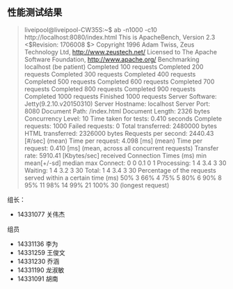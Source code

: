 ## 性能测试结果

>liveipool@liveipool-CW35S:~$ ab -n1000 -c10 http://localhost:8080/index.html
This is ApacheBench, Version 2.3 <$Revision: 1706008 $>
Copyright 1996 Adam Twiss, Zeus Technology Ltd, http://www.zeustech.net/
Licensed to The Apache Software Foundation, http://www.apache.org/
Benchmarking localhost (be patient)
Completed 100 requests
Completed 200 requests
Completed 300 requests
Completed 400 requests
Completed 500 requests
Completed 600 requests
Completed 700 requests
Completed 800 requests
Completed 900 requests
Completed 1000 requests
Finished 1000 requests
Server Software:        Jetty(9.2.10.v20150310)
Server Hostname:        localhost
Server Port:            8080
Document Path:          /index.html
Document Length:        2326 bytes
Concurrency Level:      10
Time taken for tests:   0.410 seconds
Complete requests:      1000
Failed requests:        0
Total transferred:      2480000 bytes
HTML transferred:       2326000 bytes
Requests per second:    2440.43 [#/sec] (mean)
Time per request:       4.098 [ms] (mean)
Time per request:       0.410 [ms] (mean, across all concurrent requests)
Transfer rate:          5910.41 [Kbytes/sec] received
Connection Times (ms)
              min  mean[+/-sd] median   max
Connect:        0    0   0.1      0       1
Processing:     1    4   3.4      3      30
Waiting:        1    4   3.2      3      30
Total:          1    4   3.4      3      30
Percentage of the requests served within a certain time (ms)
  50%      3
  66%      4
  75%      5
  80%      6
  90%      8
  95%     11
  98%     14
  99%     21
 100%     30 (longest request)  


组长：
- 14331077 关伟杰

组员
- 14331136 李为
- 14331259 王俊文
- 14331230 乔涵
- 14331190 龙淑敏
- 14331091 胡南